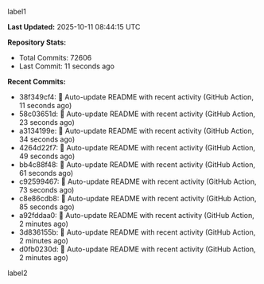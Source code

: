 
label1 
<!-- ACTIVITY_START -->
**Last Updated:** 2025-10-11 08:44:15 UTC

**Repository Stats:**
- Total Commits: 72606
- Last Commit: 11 seconds ago

**Recent Commits:**
- 38f349cf4: 🤖 Auto-update README with recent activity (GitHub Action, 11 seconds ago)
- 58c03651d: 🤖 Auto-update README with recent activity (GitHub Action, 23 seconds ago)
- a3134199e: 🤖 Auto-update README with recent activity (GitHub Action, 34 seconds ago)
- 4264d22f7: 🤖 Auto-update README with recent activity (GitHub Action, 49 seconds ago)
- bb4c88f48: 🤖 Auto-update README with recent activity (GitHub Action, 61 seconds ago)
- c92599467: 🤖 Auto-update README with recent activity (GitHub Action, 73 seconds ago)
- c8e86cdb8: 🤖 Auto-update README with recent activity (GitHub Action, 85 seconds ago)
- a92fddaa0: 🤖 Auto-update README with recent activity (GitHub Action, 2 minutes ago)
- 3d836155b: 🤖 Auto-update README with recent activity (GitHub Action, 2 minutes ago)
- d0fb0230d: 🤖 Auto-update README with recent activity (GitHub Action, 2 minutes ago)
<!-- ACTIVITY_END -->

label2
